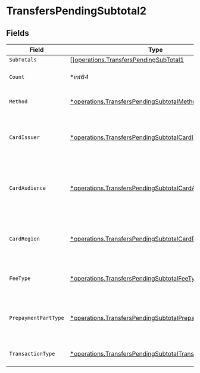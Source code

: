 # TransfersPendingSubtotal2


## Fields

| Field                                                                                                                             | Type                                                                                                                              | Required                                                                                                                          | Description                                                                                                                       | Example                                                                                                                           |
| --------------------------------------------------------------------------------------------------------------------------------- | --------------------------------------------------------------------------------------------------------------------------------- | --------------------------------------------------------------------------------------------------------------------------------- | --------------------------------------------------------------------------------------------------------------------------------- | --------------------------------------------------------------------------------------------------------------------------------- |
| `SubTotals`                                                                                                                       | [][operations.TransfersPendingSubTotal1](../../models/operations/transferspendingsubtotal1.md)                                    | :heavy_minus_sign:                                                                                                                | N/A                                                                                                                               |                                                                                                                                   |
| `Count`                                                                                                                           | **int64*                                                                                                                          | :heavy_minus_sign:                                                                                                                | Number of transactions of this type                                                                                               | 50                                                                                                                                |
| `Method`                                                                                                                          | [*operations.TransfersPendingSubtotalMethod2](../../models/operations/transferspendingsubtotalmethod2.md)                         | :heavy_minus_sign:                                                                                                                | Payment type of the transactions                                                                                                  | creditcard                                                                                                                        |
| `CardIssuer`                                                                                                                      | [*operations.TransfersPendingSubtotalCardIssuer2](../../models/operations/transferspendingsubtotalcardissuer2.md)                 | :heavy_minus_sign:                                                                                                                | In case of payments transactions with card, the card issuer will be available                                                     | amex                                                                                                                              |
| `CardAudience`                                                                                                                    | [*operations.TransfersPendingSubtotalCardAudience2](../../models/operations/transferspendingsubtotalcardaudience2.md)             | :heavy_minus_sign:                                                                                                                | In case of payments trnsactions with card, the card audience will be available.                                                   | other                                                                                                                             |
| `CardRegion`                                                                                                                      | [*operations.TransfersPendingSubtotalCardRegion2](../../models/operations/transferspendingsubtotalcardregion2.md)                 | :heavy_minus_sign:                                                                                                                | In case of payments transactions with card, the card region will be available.                                                    | domestic                                                                                                                          |
| `FeeType`                                                                                                                         | [*operations.TransfersPendingSubtotalFeeType2](../../models/operations/transferspendingsubtotalfeetype2.md)                       | :heavy_minus_sign:                                                                                                                | Present when the transaction represents a fee.                                                                                    | payment-fee                                                                                                                       |
| `PrepaymentPartType`                                                                                                              | [*operations.TransfersPendingSubtotalPrepaymentPartType2](../../models/operations/transferspendingsubtotalprepaymentparttype2.md) | :heavy_minus_sign:                                                                                                                | Prepayment part: fee itself, reimbursement, discount, VAT or rounding compensation.                                               | fee                                                                                                                               |
| `TransactionType`                                                                                                                 | [*operations.TransfersPendingSubtotalTransactionType2](../../models/operations/transferspendingsubtotaltransactiontype2.md)       | :heavy_minus_sign:                                                                                                                | Represents the transaction type                                                                                                   | payment                                                                                                                           |